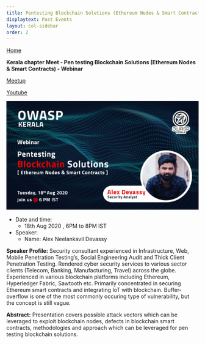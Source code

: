 ```yaml
---
title: Pentesting Blockchain Solutions (Ethereum Nodes & Smart Contracts)
displaytext: Past Events
layout: col-sidebar
order: 2
---
```


[Home](../index.html)


**Kerala chapter Meet - Pen testing Blockchain Solutions (Ethereum Nodes & Smart Contracts) - Webinar**

[Meetup](https://www.meetup.com/OWASP-Kerala-Chapter/events/272076019/)

[Youtube](https://www.youtube.com/watch?v=ahZ_V6qdBjQ)

![Pentesting Blockchain Solutions](../assets/images/event-18-aug_wide.png)


- Date and time:
    - 18th Aug 2020 , 6PM to 8PM IST
- Speaker:
    - Name: Alex Neelankavil Devassy

**Speaker Profile:** Security consultant experienced in Infrastructure, Web, Mobile Penetration Testing’s, Social Engineering Audit and Thick Client Penetration Testing. Rendered cyber security services to various sector clients (Telecom, Banking, Manufacturing, Travel) across the globe. Experienced in various blockchain platforms including Ethereum, Hyperledger Fabric, Sawtooth etc. Primarily concentrated in securing Ethereum smart contracts and integrating IoT with blockchain.
Buffer-overflow is one of the most commonly occuring type of vulnerability, but the concept is still vague.

**Abstract:** Presentation covers possible attack vectors which can be leveraged to exploit blockchain nodes, defects in blockchain smart contracts, methodologies and approach which can be leveraged for pen testing blockchain solutions.